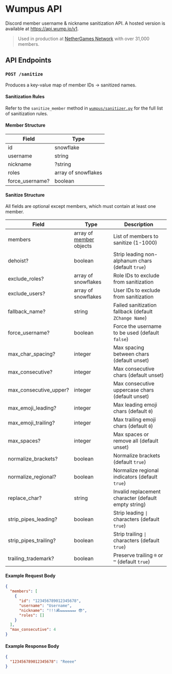 # Wumpus API

Discord member username & nickname sanitization API. A hosted version is available at https://api.wump.io/v1.

> Used in production at [NetherGames Network](https://discord.gg/ng) with over 31,000 members.

## API Endpoints

### `POST /sanitize`

Produces a key-value map of member IDs → sanitized names.

#### Sanitization Rules

Refer to the `sanitize_member` method in [`wumpus/sanitizer.py`](https://github.com/hampuskraft/wumpus-api/blob/main/wumpus/sanitizer.py) for the full list of sanitization rules.

#### Member Structure

| Field           | Type                |
| --------------- | ------------------- |
| id              | snowflake           |
| username        | string              |
| nickname        | ?string             |
| roles           | array of snowflakes |
| force_username? | boolean             |

#### Sanitize Structure

All fields are optional except members, which must contain at least one member.

| Field                  | Type                                         | Description                                           |
| ---------------------- | -------------------------------------------- | ----------------------------------------------------- |
| members                | array of [member](#member-structure) objects | List of members to sanitize (1-1000)                  |
| dehoist?               | boolean                                      | Strip leading non-alphanum chars (default `true`)     |
| exclude_roles?         | array of snowflakes                          | Role IDs to exclude from sanitization                 |
| exclude_users?         | array of snowflakes                          | User IDs to exclude from sanitization                 |
| fallback_name?         | string                                       | Failed sanitization fallback (default `ZChange Name`) |
| force_username?        | boolean                                      | Force the username to be used (default `false`)       |
| max_char_spacing?      | integer                                      | Max spacing between chars (default unset)             |
| max_consecutive?       | integer                                      | Max consecutive chars (default unset)                 |
| max_consecutive_upper? | integer                                      | Max consecutive uppercase chars (default unset)       |
| max_emoji_leading?     | integer                                      | Max leading emoji chars (default `0`)                 |
| max_emoji_trailing?    | integer                                      | Max trailing emoji chars (default `0`)                |
| max_spaces?            | integer                                      | Max spaces or remove all (default unset)              |
| normalize_brackets?    | boolean                                      | Normalize brackets (default `true`)                   |
| normalize_regional?    | boolean                                      | Normalize regional indicators (default `true`)        |
| replace_char?          | string                                       | Invalid replacement character (default empty string)  |
| strip_pipes_leading?   | boolean                                      | Strip leading `\|` characters (default `true`)        |
| strip_pipes_trailing?  | boolean                                      | Strip trailing `\|` characters (default `true`)       |
| trailing_trademark?    | boolean                                      | Preserve trailing `®` or `™` (default `true`)         |

#### Example Request Body

```json
{
  "members": [
    {
      "id": "123456789012345678",
      "username": "Username",
      "nickname": "!!!𝓡𝓮𝓮𝓮𝓮𝓮𝓮𝓮𝓮𝓮𝓮 😎",
      "roles": []
    }
  ],
  "max_consecutive": 4
}
```

#### Example Response Body

```json
{
  "123456789012345678": "Reeee"
}
```

